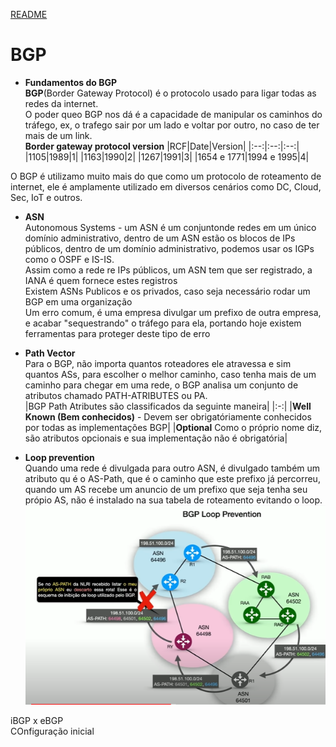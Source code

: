 [README](/README.md)

# BGP  
 
- **Fundamentos do BGP**  
    **BGP**(Border Gateway Protocol) é o protocolo usado para ligar todas as redes da internet.  
    O poder queo BGP nos dá é a capacidade de manipular os caminhos do tráfego, ex, o trafego sair por um lado e voltar por outro, no caso de ter mais de um link.  
**Border gateway protocol version**
|RCF|Date|Version|
|:--:|:--:|:--:|
|1105|1989|1|
|1163|1990|2|
|1267|1991|3|
|1654 e 1771|1994 e 1995|4|  

O BGP é utilizamo muito mais do que como um protocolo de roteamento de internet, ele é amplamente utilizado  em diversos cenários  como DC, Cloud, Sec, IoT e outros.  


- **ASN**  
    Autonomous Systems - um ASN é um conjuntonde redes em um único domínio administrativo, dentro de um ASN estão os blocos de IPs públicos, dentro de um domínio administrativo, podemos usar os IGPs como o OSPF e IS-IS.  
    Assim como a rede re IPs públicos, um ASN tem que ser registrado, a IANA é quem fornece estes registros  
    Existem ASNs Publicos e os privados, caso seja necessário rodar um BGP em uma organização  
    Um erro comum, é uma empresa divulgar um prefixo de outra empresa, e acabar "sequestrando" o tráfego para ela, portando hoje existem ferramentas para proteger deste tipo de erro

 - **Path Vector**  
    Para o BGP, não importa quantos roteadores ele atravessa e sim quantos ASs, para escolher o melhor caminho, caso tenha mais de um caminho para chegar em uma rede, o BGP analisa um conjunto de atributos chamado PATH-ATRIBUTES ou PA.  
|BGP Path Atributes são classificados da seguinte maneira|
|:-:|
|**Well Known (Bem conhecidos)** - Devem ser obrigatóriamente conhecidos por todas as implementações BGP|
|**Optional** Como o próprio nome diz, são atributos opcionais e sua implementação não é obrigatória|  


- **Loop prevention**  
    Quando uma rede é divulgada para outro ASN, é divulgado também um atributo qu é o AS-Path, que é o caminho que este prefixo já percorreu, quando um AS recebe um anuncio de um prefixo que seja tenha seu própio AS, não é instalado na sua tabela de roteamento evitando o loop.  
    ![](/Imagens/BGP_img_01.png)  
    
iBGP x eBGP  
COnfiguração inicial  